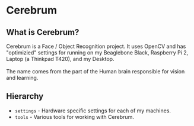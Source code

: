 # Cerebrum

## What is Cerebrum?
Cerebrum is a Face / Object Recognition project. It uses OpenCV and has "optimizied" settings for running on my Beaglebone Black, Raspberry Pi 2, Laptop (a Thinkpad T420), and my Desktop.<br/>
<br/>
The name comes from the part of the Human brain responsible for vision and learning.

## Hierarchy
- `settings` - Hardware specific settings for each of my machines.
- `tools` - Various tools for working with Cerebrum.
